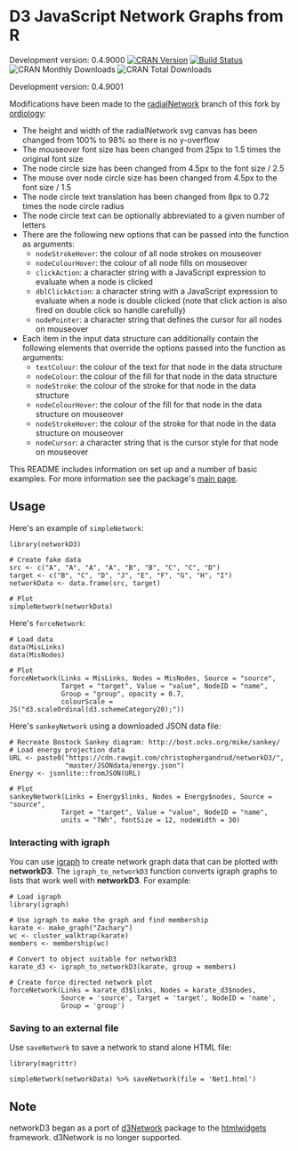 D3 JavaScript Network Graphs from R
===================================

Development version: 0.4.9000 [![CRAN
Version](http://www.r-pkg.org/badges/version/networkD3)](https://CRAN.R-project.org/package=networkD3)
[![Build
Status](https://travis-ci.org/christophergandrud/networkD3.svg?branch=master)](https://travis-ci.org/christophergandrud/networkD3)
![CRAN Monthly
Downloads](http://cranlogs.r-pkg.org/badges/last-month/networkD3) ![CRAN
Total Downloads](http://cranlogs.r-pkg.org/badges/grand-total/networkD3)

Development version: 0.4.9001 

Modifications have been made to the [radialNetwork](https://github.com/ordiology/networkD3/tree/radialNetwork) branch of this fork by [ordiology](https://github.com/ordiology/):
* The height and width of the radialNetwork svg canvas has been changed from 100% to 98% so there is no y-overflow
* The mouseover font size has been changed from 25px to 1.5 times the original font size
* The node circle size has been changed from 4.5px to the font size / 2.5
* The mouse over node circle size has been changed from 4.5px to the font size / 1.5
* The node circle text translation has been changed from 8px to 0.72 times the node circle radius
* The node circle text can be optionally abbreviated to a given number of letters
* There are the following new options that can be passed into the function as arguments:
    * `nodeStrokeHover`: the colour of all node strokes on mouseover
    * `nodeColourHover`: the colour of all node fills on mouseover
    * `clickAction`: a character string with a JavaScript expression to evaluate when a node is clicked
    * `dblClickAction`: a character string with a JavaScript expression to evaluate when a node is double clicked (note that click action is also fired on double click so handle carefully)
    * `nodePointer`: a character string that defines the cursor for all nodes on mouseover
* Each item in the input data structure can additionally contain the following elements that override the options passed into the function as arguments:
    * `textColour`: the colour of the text for that node in the data structure
    * `nodeColour`: the colour of the fill for that node in the data structure
    * `nodeStroke`: the colour of the stroke for that node in the data structure
    * `nodeColourHover`: the colour of the fill for that node in the data structure on mouseover
    * `nodeStrokeHover`: the colour of the stroke for that node in the data structure on mouseover
    * `nodeCursor`: a character string that is the cursor style for that node on mouseover
    
This README includes information on set up and a number of basic
examples. For more information see the package's [main
page](http://christophergandrud.github.io/networkD3/).

Usage
-----

Here's an example of `simpleNetwork`:

    library(networkD3)

    # Create fake data
    src <- c("A", "A", "A", "A", "B", "B", "C", "C", "D")
    target <- c("B", "C", "D", "J", "E", "F", "G", "H", "I")
    networkData <- data.frame(src, target)

    # Plot
    simpleNetwork(networkData)

Here's `forceNetwork`:

    # Load data
    data(MisLinks)
    data(MisNodes)

    # Plot
    forceNetwork(Links = MisLinks, Nodes = MisNodes, Source = "source",
                 Target = "target", Value = "value", NodeID = "name",
                 Group = "group", opacity = 0.7,
                 colourScale = JS("d3.scaleOrdinal(d3.schemeCategory20);"))

Here's `sankeyNetwork` using a downloaded JSON data file:

    # Recreate Bostock Sankey diagram: http://bost.ocks.org/mike/sankey/
    # Load energy projection data
    URL <- paste0("https://cdn.rawgit.com/christophergandrud/networkD3/",
                  "master/JSONdata/energy.json")
    Energy <- jsonlite::fromJSON(URL)

    # Plot
    sankeyNetwork(Links = Energy$links, Nodes = Energy$nodes, Source = "source",
                 Target = "target", Value = "value", NodeID = "name",
                 units = "TWh", fontSize = 12, nodeWidth = 30)

### Interacting with igraph

You can use [igraph](http://igraph.org/r/) to create network graph data
that can be plotted with **networkD3**. The `igraph_to_networkD3`
function converts igraph graphs to lists that work well with
**networkD3**. For example:

    # Load igraph
    library(igraph)

    # Use igraph to make the graph and find membership
    karate <- make_graph("Zachary")
    wc <- cluster_walktrap(karate)
    members <- membership(wc)

    # Convert to object suitable for networkD3
    karate_d3 <- igraph_to_networkD3(karate, group = members)

    # Create force directed network plot
    forceNetwork(Links = karate_d3$links, Nodes = karate_d3$nodes, 
                 Source = 'source', Target = 'target', NodeID = 'name', 
                 Group = 'group')

### Saving to an external file

Use `saveNetwork` to save a network to stand alone HTML file:

    library(magrittr)

    simpleNetwork(networkData) %>% saveNetwork(file = 'Net1.html')

Note
----

networkD3 began as a port of
[d3Network](http://christophergandrud.github.io/d3Network/) package to
the [htmlwidgets](https://github.com/ramnathv/htmlwidgets) framework.
d3Network is no longer supported.
